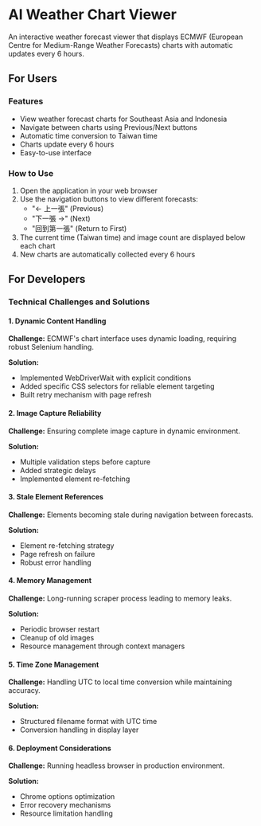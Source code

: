 # AI Weather Chart Viewer

An interactive weather forecast viewer that displays ECMWF (European Centre for Medium-Range Weather Forecasts) charts with automatic updates every 6 hours.

## For Users

### Features
- View weather forecast charts for Southeast Asia and Indonesia 
- Navigate between charts using Previous/Next buttons
- Automatic time conversion to Taiwan time
- Charts update every 6 hours
- Easy-to-use interface

### How to Use
1. Open the application in your web browser
2. Use the navigation buttons to view different forecasts:
   - "← 上一張" (Previous)
   - "下一張 →" (Next) 
   - "回到第一張" (Return to First)
3. The current time (Taiwan time) and image count are displayed below each chart
4. New charts are automatically collected every 6 hours

## For Developers

### Technical Challenges and Solutions

#### 1. Dynamic Content Handling
**Challenge:** ECMWF's chart interface uses dynamic loading, requiring robust Selenium handling.

**Solution:**
- Implemented WebDriverWait with explicit conditions
- Added specific CSS selectors for reliable element targeting
- Built retry mechanism with page refresh

#### 2. Image Capture Reliability
**Challenge:** Ensuring complete image capture in dynamic environment.

**Solution:**
- Multiple validation steps before capture
- Added strategic delays
- Implemented element re-fetching

#### 3. Stale Element References
**Challenge:** Elements becoming stale during navigation between forecasts.

**Solution:**
- Element re-fetching strategy
- Page refresh on failure
- Robust error handling

#### 4. Memory Management
**Challenge:** Long-running scraper process leading to memory leaks.

**Solution:**
- Periodic browser restart
- Cleanup of old images
- Resource management through context managers

#### 5. Time Zone Management
**Challenge:** Handling UTC to local time conversion while maintaining accuracy.

**Solution:**
- Structured filename format with UTC time
- Conversion handling in display layer

#### 6. Deployment Considerations
**Challenge:** Running headless browser in production environment.

**Solution:**
- Chrome options optimization
- Error recovery mechanisms
- Resource limitation handling
